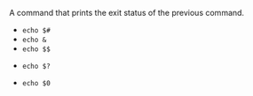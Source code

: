 A command that prints the exit status of the previous command.

* `echo $#`
* `echo &`
* `echo $$`
+ `echo $?`
* `echo $0`
